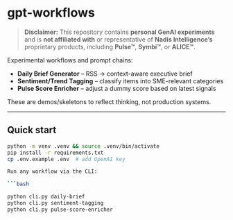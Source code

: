# gpt-workflows

> **Disclaimer:** This repository contains **personal GenAI experiments** and is **not affiliated with** or representative of **Nadis Intelligence’s** proprietary products, including **Pulse™**, **Symbi™**, or **ALICE™**.

Experimental workflows and prompt chains:
- **Daily Brief Generator** – RSS → context-aware executive brief
- **Sentiment/Trend Tagging** – classify items into SME-relevant categories
- **Pulse Score Enricher** – adjust a dummy score based on latest signals

These are demos/skeletons to reflect thinking, not production systems.

---

## Quick start

```bash
python -m venv .venv && source .venv/bin/activate   
pip install -r requirements.txt
cp .env.example .env  # add OpenAI key

Run any workflow via the CLI:

```bash

python cli.py daily-brief
python cli.py sentiment-tagging
python cli.py pulse-score-enricher